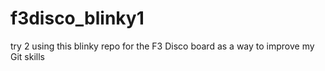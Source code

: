# f3disco_blinky1
try 2
using this blinky repo for the F3 Disco board as a way to improve my Git skills

